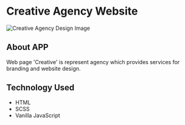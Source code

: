 # Creative Agency Website

![Creative Agency Design Image](./images/design-image.png)

## About APP

Web page 'Creative' is represent agency which provides services for branding and website design.

## Technology Used
- HTML
- SCSS
- Vanilla JavaScript
